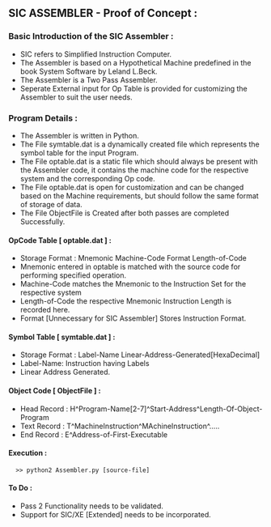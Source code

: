 ## SIC ASSEMBLER - Proof of Concept :

### Basic Introduction of the SIC Assembler :
* SIC refers to Simplified Instruction Computer.
* The Assembler is based on a Hypothetical Machine predefined in the book System Software by Leland L.Beck.
* The Assembler is a Two Pass Assembler.
* Seperate External input for Op Table is provided for customizing the Assembler to suit the user needs.

### Program Details :
* The Assembler is written in Python.
* The File symtable.dat is a dynamically created file which represents the symbol table for the input Program.
* The File optable.dat is a static file which should always be present with the Assembler code, it contains the machine code for the respective system and  the corresponding Op code.
* The File optable.dat is open for customization and can be changed based on the Machine requirements, but should follow the same format of storage of data.
* The File ObjectFile is Created after both passes are completed Successfully.

#### OpCode Table [ optable.dat ] :
* Storage Format : Mnemonic Machine-Code Format Length-of-Code
* Mnemonic entered in optable is matched with the source code for performing specified operation.
* Machine-Code matches the Mnemonic to the Instruction Set for the respective system
* Length-of-Code the respective Mnemonic Instruction Length is recorded here.
* Format [Unnecessary for SIC Assembler] Stores Instruction Format.

#### Symbol Table [ symtable.dat ] :
* Storage Format : Label-Name Linear-Address-Generated[HexaDecimal]
* Label-Name: Instruction having Labels
* Linear Address Generated.

#### Object Code [ ObjectFile ] :
* Head Record : H^Program-Name[2-7]^Start-Address^Length-Of-Object-Program
* Text Record : T^MachineInstruction^MAchineInstruction^.....
* End Record : E^Address-of-First-Executable

#### Execution :
```
  >> python2 Assembler.py [source-file]
```
#### To Do :
* Pass 2 Functionality needs to be validated.
* Support for SIC/XE [Extended] needs to be incorporated.
